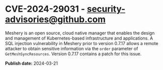 # CVE-2024-29031 - security-advisories@github.com

Meshery is an open source, cloud native manager that enables the design and management of Kubernetes-based infrastructure and applications. A SQL injection vulnerability in Meshery prior to version 0.7.17 allows a remote attacker to obtain sensitive information via the `order` parameter of `GetMeshSyncResources`. Version 0.7.17 contains a patch for this issue.

**Publish date:** 2024-03-21
